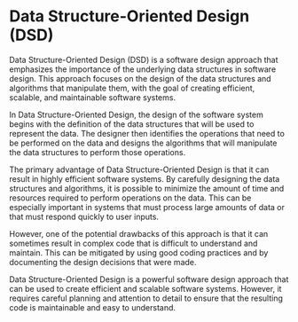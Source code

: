 # Data Structure-Oriented Design (DSD)

Data Structure-Oriented Design (DSD) is a software design approach that emphasizes the importance of the underlying data structures in software design. This approach focuses on the design of the data structures and algorithms that manipulate them, with the goal of creating efficient, scalable, and maintainable software systems.

In Data Structure-Oriented Design, the design of the software system begins with the definition of the data structures that will be used to represent the data. The designer then identifies the operations that need to be performed on the data and designs the algorithms that will manipulate the data structures to perform those operations.

The primary advantage of Data Structure-Oriented Design is that it can result in highly efficient software systems. By carefully designing the data structures and algorithms, it is possible to minimize the amount of time and resources required to perform operations on the data. This can be especially important in systems that must process large amounts of data or that must respond quickly to user inputs.

However, one of the potential drawbacks of this approach is that it can sometimes result in complex code that is difficult to understand and maintain. This can be mitigated by using good coding practices and by documenting the design decisions that were made.

Data Structure-Oriented Design is a powerful software design approach that can be used to create efficient and scalable software systems. However, it requires careful planning and attention to detail to ensure that the resulting code is maintainable and easy to understand.
